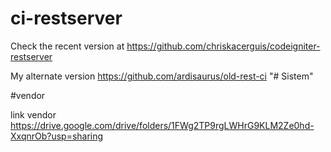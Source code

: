 # ci-restserver
Check the recent version at https://github.com/chriskacerguis/codeigniter-restserver

My alternate version https://github.com/ardisaurus/old-rest-ci
"# Sistem" 

#vendor

link vendor https://drive.google.com/drive/folders/1FWg2TP9rgLWHrG9KLM2Ze0hd-XxqnrOb?usp=sharing
